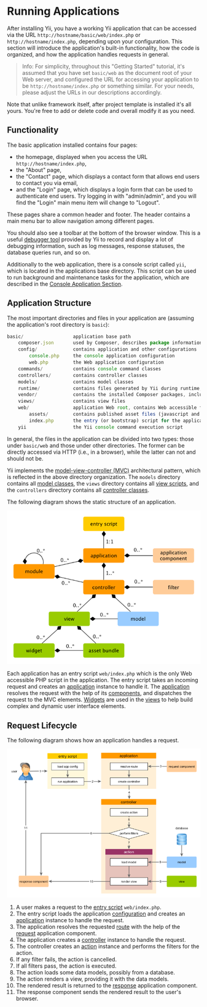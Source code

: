 Running Applications
====================

After installing Yii, you have a working Yii application that can be accessed via
the URL `http://hostname/basic/web/index.php` or `http://hostname/index.php`, depending
upon your configuration. This section will introduce the application's built-in functionality,
how the code is organized, and how the application handles requests in general.

> Info: For simplicity, throughout this "Getting Started" tutorial, it's assumed that you have set `basic/web`
  as the document root of your Web server, and configured the URL for accessing
  your application to be `http://hostname/index.php` or something similar.
  For your needs, please adjust the URLs in our descriptions accordingly.
  
Note that unlike framework itself, after project template is installed it's all yours. You're free to add or delete
code and overall modify it as you need.


Functionality <span id="functionality"></span>
-------------

The basic application installed contains four pages:

* the homepage, displayed when you access the URL `http://hostname/index.php`,
* the "About" page,
* the "Contact" page, which displays a contact form that allows end users to contact you via email,
* and the "Login" page, which displays a login form that can be used to authenticate end users. Try logging in
  with "admin/admin", and you will find the "Login" main menu item will change to "Logout".

These pages share a common header and footer. The header contains a main menu bar to allow navigation
among different pages.

You should also see a toolbar at the bottom of the browser window.
This is a useful [debugger tool](https://github.com/yiisoft/yii2-debug/blob/master/docs/guide/README.md) provided by Yii to record and display a lot of debugging information, such as log messages, response statuses, the database queries run, and so on.

Additionally to the web application, there is a console script called `yii`, which is located in the applications base directory.
This script can be used to run background and maintenance tasks for the application, which are described
in the [Console Application Section](tutorial-console.md).


Application Structure <span id="application-structure"></span>
---------------------

The most important directories and files in your application are (assuming the application's root directory is `basic`):

```javascript
basic/                  application base path
    composer.json       used by Composer, describes package information
    config/             contains application and other configurations
        console.php     the console application configuration
        web.php         the Web application configuration
    commands/           contains console command classes
    controllers/        contains controller classes
    models/             contains model classes
    runtime/            contains files generated by Yii during runtime, such as logs and cache files
    vendor/             contains the installed Composer packages, including the Yii framework itself
    views/              contains view files
    web/                application Web root, contains Web accessible files
        assets/         contains published asset files (javascript and css) by Yii
        index.php       the entry (or bootstrap) script for the application
    yii                 the Yii console command execution script
```

In general, the files in the application can be divided into two types: those under `basic/web` and those
under other directories. The former can be directly accessed via HTTP (i.e., in a browser), while the latter can not and should not be.

Yii implements the [model-view-controller (MVC)](http://wikipedia.org/wiki/Model-view-controller) architectural pattern,
which is reflected in the above directory organization. The `models` directory contains all [model classes](structure-models.md),
the `views` directory contains all [view scripts](structure-views.md), and the `controllers` directory contains
all [controller classes](structure-controllers.md).

The following diagram shows the static structure of an application.

![Static Structure of Application](images/application-structure.png)

Each application has an entry script `web/index.php` which is the only Web accessible PHP script in the application.
The entry script takes an incoming request and creates an [application](structure-applications.md) instance to handle it.
The [application](structure-applications.md) resolves the request with the help of its [components](concept-components.md),
and dispatches the request to the MVC elements. [Widgets](structure-widgets.md) are used in the [views](structure-views.md)
to help build complex and dynamic user interface elements.


Request Lifecycle <span id="request-lifecycle"></span>
-----------------

The following diagram shows how an application handles a request.

![Request Lifecycle](images/request-lifecycle.png)

1. A user makes a request to the [entry script](structure-entry-scripts.md) `web/index.php`.
2. The entry script loads the application [configuration](concept-configurations.md) and creates
   an [application](structure-applications.md) instance to handle the request.
3. The application resolves the requested [route](runtime-routing.md) with the help of
   the [request](runtime-requests.md) application component.
4. The application creates a [controller](structure-controllers.md) instance to handle the request.
5. The controller creates an [action](structure-controllers.md) instance and performs the filters for the action.
6. If any filter fails, the action is cancelled.
7. If all filters pass, the action is executed.
8. The action loads some data models, possibly from a database.
9. The action renders a view, providing it with the data models.
10. The rendered result is returned to the [response](runtime-responses.md) application component.
11. The response component sends the rendered result to the user's browser.

